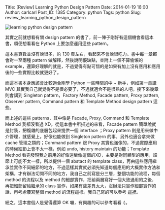 Title: [Review] Learning Python Design Pattern
Date: 2014-01-19 16:00
Author: carlcarl
Post_ID: 1385
Category: python
Tags: python
Slug: review_learning_python_design_pattern


![learning python design pattern](http://i.imgur.com/y1iu7cl.png)

其實之前就想看有關 design pattern 的書了，前一陣子剛好有這個機會看這本書，順便想看看在 Python 上要怎麼運用這些 pattern。

這本書頁數並沒有說很多，約 130 頁左右，看起來不會說很吃力。書中每一章都會對一至兩種 pattern 做解釋，然後說明優缺點，並附上一個不算偷懶的 example，還算好理解的就是，不過覺得有點可惜的是如果有加上沒有應用和應用後的一些實際比較就更好了。

而這本書本身應該會比較適合剛學 Python 一些時間的中 ~ 新手，例如第一章講 MVC 其實我自己就覺得不是很必要了，不過就適合不是很熟的人吧。接下來幾章則會講到 Singleton pattern，Factory Method, Facade pattern, Proxy pattern, Observer pattern, Command pattern 和 Template Method design pattern 這些。

而上述的這些 patterns，其中像是 Facade, Proxy, Command 和 Template Method 我都沒看過 XD。從這本書中所描述的來看，Facade pattern 簡單說就是封裝，把複雜的底層包起來提供一個 interface ；Proxy pattern 則是用來做中介管理，就感覺上，好像也能做到 Singleton pattern 的事，另外也適合拿來做 cache 管理之類的；Command pattern 跟 Proxy 其實也滿像的，不過實際應用的時候細節上會不太一樣，例如 undo, history maintain 的功能；Template Method 看完發現我之前用的好像還蠻像這個的XD，主要是對同類型的應用，細節上可能不太一樣，所以提供一個 abstact 的 template class，再由這些應用繼承並實作不同細節的地方，不過這樣其實就必須先知道每個應用的大概實作方法和架構，才有辦法切開不同的地方，我自己之前寫是分三層，整個功能的流程，每個 method 的流程以及 method 的細部實作，把前兩層寫好一個大致通用的之後，再把細部留給繼承的 class 實作，如果有些差異太大，沒辦法只實作細部實作的話，再考慮覆寫整個 method 的流程這樣。我自己寫的可以參考 [這裡]。

總之，這本書個人是覺得還算 OK 囉，有興趣的可以參考看看 :)。

[這裡]: https://github.com/carlcarl/imgurup